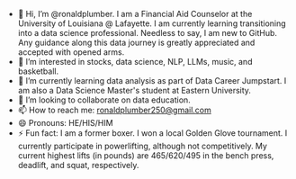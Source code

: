 - 👋 Hi, I’m @ronaldplumber. I am a Financial Aid Counselor at the University of Louisiana @ Lafayette. I am currently learning transitioning into a data science professional. Needless to say, I am new to GitHub. Any guidance along this data journey is greatly appreciated      and accepted with opened arms.
- 👀 I’m interested in stocks, data science, NLP, LLMs, music, and basketball.
- 🌱 I’m currently learning data analysis as part of Data Career Jumpstart. I am also a Data Science Master's student at Eastern University. 
- 💞️ I’m looking to collaborate on data education.
- 📫 How to reach me: ronaldplumber250@gmail.com
- 😄 Pronouns: HE/HIS/HIM
- ⚡ Fun fact: I am a former boxer. I won a local Golden Glove tournament. I currently participate in powerlifting, although not competitively. My current highest lifts (in pounds) are 465/620/495 in the bench press, deadlift, and squat, respectively.

<!---
ronaldplumber/ronaldplumber is a ✨ special ✨ repository because its `README.md` (this file) appears on your GitHub profile.
You can click the Preview link to take a look at your changes.
--->
